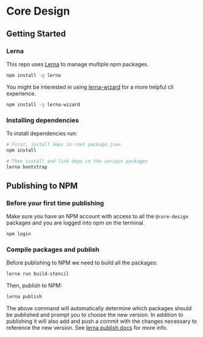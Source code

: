 # Core Design

## Getting Started

### Lerna

This repo uses [Lerna](https://github.com/lerna/lerna) to manage multiple npm packages.

```bash
npm install -g lerna
```

You might be interested in using [lerna-wizard](https://github.com/webuniverseio/lerna-wizard) for a more helpful cli experience.

```bash
npm install -g lerna-wizard
```

### Installing dependencies

To install dependencies run:

```bash
# First, install deps in root package.json
npm install

# Then install and link deps in the various packages
lerna bootstrap
```

## Publishing to NPM

### Before your first time publishing

Make sure you have an NPM account with access to all the `@core-design` packages and you are logged into npm on the terminal.

```bash
npm login
```

### Compile packages and publish

Before publishing to NPM we need to build all the packages:

```bash
lerna run build-stencil
```

Then, publish to NPM:

```bash
lerna publish
```

The above command will automatically determine which packages should be published and prompt you to choose the new version. In addition to publishing it will also add and push a commit with the changes necessary to reference the new version. See [lerna publish docs](https://github.com/lerna/lerna/tree/master/commands/publish#readme) for more info.
